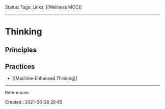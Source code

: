 Status:
Tags: 
Links: [[Wellness MOC]]
___
# Thinking
## Principles
## Practices
- [[Machine-Enhanced Thinking]]
___
References:

Created:: 2021-06-26 20:45